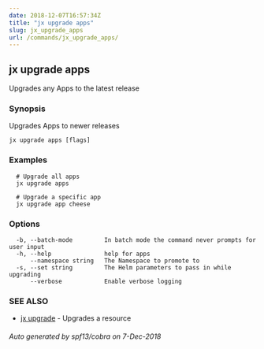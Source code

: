 ```yaml
---
date: 2018-12-07T16:57:34Z
title: "jx upgrade apps"
slug: jx_upgrade_apps
url: /commands/jx_upgrade_apps/
---
```

## jx upgrade apps

Upgrades any Apps to the latest release

### Synopsis

Upgrades Apps to newer releases

```
jx upgrade apps [flags]
```

### Examples

```
  # Upgrade all apps
  jx upgrade apps
  
  # Upgrade a specific app
  jx upgrade app cheese
```

### Options

```
  -b, --batch-mode         In batch mode the command never prompts for user input
  -h, --help               help for apps
      --namespace string   The Namespace to promote to
  -s, --set string         The Helm parameters to pass in while upgrading
      --verbose            Enable verbose logging
```

### SEE ALSO

* [jx upgrade](/commands/jx_upgrade/)	 - Upgrades a resource

###### Auto generated by spf13/cobra on 7-Dec-2018
